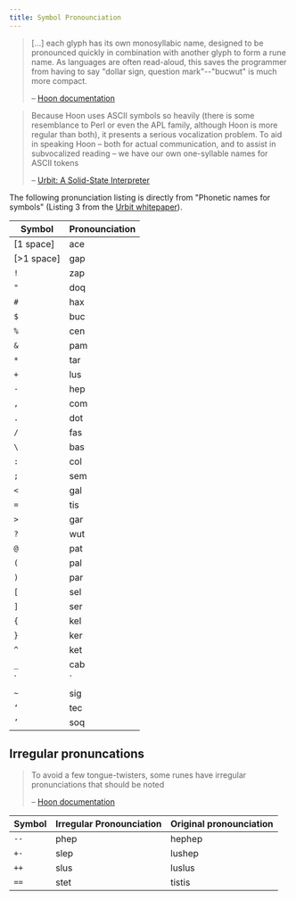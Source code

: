 ```yaml
---
title: Symbol Pronounciation
---
```


> [...] each glyph has its own monosyllabic name, designed to be pronounced quickly in combination with another glyph to form a rune name. As languages are often read-aloud, this saves the programmer from having to say "dollar sign, question mark"--"bucwut" is much more compact.
>
> – [Hoon documentation][0]

> Because Hoon uses ASCII symbols so heavily (there is some resemblance to Perl or even the APL family, although Hoon is more regular than both), it presents a serious vocalization problem. To aid in speaking Hoon – both for actual communication, and to assist in subvocalized reading – we have our own one-syllable names for ASCII tokens
>
> – [Urbit: A Solid-State Interpreter][1]

The following pronunciation listing is directly from "Phonetic names for symbols" (Listing 3 from the [Urbit whitepaper][1]).

Symbol     | Pronounciation
---------- | --------------
[1 space]  | ace
[>1 space] | gap
`!`        | zap
`"`        | doq
`#`        | hax
`$`        | buc
`%`        | cen
`&`        | pam
`*`        | tar
`+`        | lus
`-`        | hep
`,`        | com
`.`        | dot
`/`        | fas
`\`        | bas
`:`        | col
`;`        | sem
`<`        | gal
`=`        | tis
`>`        | gar
`?`        | wut
`@`        | pat
`(`        | pal
`)`        | par
`[`        | sel
`]`        | ser
`{`        | kel
`}`        | ker
`^`        | ket
`_`        | cab
`|`        | bar
`~`        | sig
`‘`        | tec
`’`        | soq

## Irregular pronuncations

> To avoid a few tongue-twisters, some runes have irregular pronunciations that should be noted
>
> – [Hoon documentation][0]

Symbol | Irregular Pronounciation | Original pronounciation
------ | ------------------------ | -----------------------
`--`   | phep                     | hephep
`+-`   | slep                     | lushep
`++`   | slus                     | luslus
`==`   | stet                     | tistis

[0]: https://github.com/urbit/urbit/blob/c9592664c797b2dd74f26886528656f8a7058640/urb/zod/pub/doc/hoon/runes.md#names-and-categories
[1]: http://media.urbit.org/whitepaper.pdf
